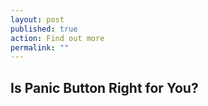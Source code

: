 ```yaml
---
layout: post
published: true
action: Find out more
permalink: ""
---
```


## Is Panic Button Right for You?
